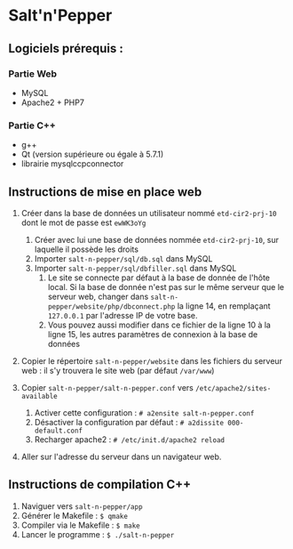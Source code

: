 
# Salt'n'Pepper
## Logiciels prérequis :
### Partie Web
 - MySQL
 - Apache2 + PHP7
### Partie C++
 - g++
 - Qt (version supérieure ou égale à 5.7.1)
 - librairie mysqlccpconnector
## Instructions de mise en place web
1. Créer dans la base de données un utilisateur nommé `etd-cir2-prj-10` dont le mot de passe est `ewWK3oYg`
   1. Créer avec lui une base de données nommée `etd-cir2-prj-10`, sur laquelle il possède les droits
   2. Importer `salt-n-pepper/sql/db.sql` dans MySQL
   3. Importer `salt-n-pepper/sql/dbfiller.sql` dans MySQL
       1. Le site se connecte par défaut à la base de donnée de l'hôte local. Si la base de donnée n'est pas sur le même serveur que le serveur web, changer dans `salt-n-pepper/website/php/dbconnect.php` la ligne 14, en remplaçant `127.0.0.1` par l'adresse IP de votre base.
       2. Vous pouvez aussi modifier dans ce fichier de la ligne 10 à la ligne 15, les autres paramètres de connexion à la base de données
       
 2. Copier le répertoire `salt-n-pepper/website` dans les fichiers du serveur web : il s'y trouvera le site web (par défaut `/var/www`)
 3. Copier `salt-n-pepper/salt-n-pepper.conf` vers `/etc/apache2/sites-available`
    1. Activer cette configuration : `# a2ensite salt-n-pepper.conf`
    2. Désactiver la configuration par défaut : `# a2dissite 000-default.conf`
    3. Recharger apache2 : `# /etc/init.d/apache2 reload`
 5. Aller sur l'adresse du serveur dans un navigateur web.

## Instructions de compilation C++
 1. Naviguer vers `salt-n-pepper/app`
 2. Générer le Makefile : `$ qmake`
 3. Compiler via le Makefile : `$ make`
 4. Lancer le programme : `$ ./salt-n-pepper`
